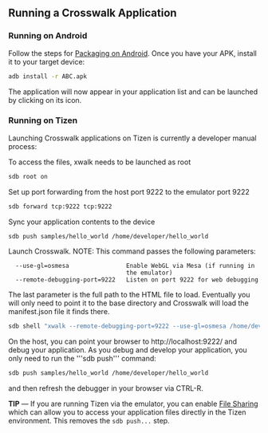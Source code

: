 ## Running a Crosswalk Application

### Running on Android
Follow the steps for [Packaging on 
Android](#documentation/building_an_application/packaging_on_android). 
Once you have your APK, install it to your target device:
```sh
adb install -r ABC.apk
```
The application will now appear in your application list and can be 
launched by clicking on its icon.

### Running on Tizen
Launching Crosswalk applications on Tizen is currently a 
developer manual process:

To access the files, xwalk needs to be launched as root
```sh
sdb root on
```

Set up port forwarding from the host port 9222 to the emulator port 9222
```sh
sdb forward tcp:9222 tcp:9222
```

Sync your application contents to the device
```sh
sdb push samples/hello_world /home/developer/hello_world
```

Launch Crosswalk. NOTE: This command passes the following parameters:
```
  --use-gl=osmesa                Enable WebGL via Mesa (if running in 
                                 the emulator)
  --remote-debugging-port=9222   Listen on port 9222 for web debugging
```

The last parameter is the full path to the HTML file to load. 
Eventually you will only need to point it to the base directory and 
Crosswalk will load the manifest.json file it finds there.
```sh
sdb shell "xwalk --remote-debugging-port=9222 --use-gl=osmesa /home/developer/hello_world/index.html"
```

On the host, you can point your browser to http://localhost:9222/ and debug your application. As you debug and develop your application, you only need to run the '''sdb push''' command:

```sh
sdb push samples/hello_world /home/developer/hello_world
```

and then refresh the debugger in your browser via CTRL-R.

**TIP** &mdash; If you are running Tizen via the emulator, you can enable [File Sharing](https://developer.tizen.org/help/index.jsp?topic=%2Forg.tizen.gettingstarted%2Fhtml%2Fdev_env%2Femulator_file_sharing.htm) which can allow you to access your application files directly in the Tizen environment. This removes the ```sdb push...``` step.

